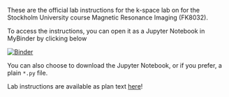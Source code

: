 These are the official lab instructions for the k-space lab on for the Stockholm University course Magnetic Resonance Imaging (FK8032). 

To access the instructions, you can open it as a Jupyter Notebook in MyBinder by clicking below

[![Binder](https://mybinder.org/badge_logo.svg)](https://mybinder.org/v2/gh/fyrdahl/kspace-lab/master)

You can also choose to download the Jupyter Notebook, or if you prefer, a plain ``*.py`` file.

Lab instructions are available as plan text <a href="https://htmlpreview.github.io/?https://github.com/fyrdahl/kspace-lab/blob/master/index.html">here</a>!
